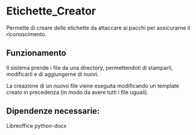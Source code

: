 # Etichette_Creator
Permette di creare delle etichette da attaccare ai pacchi per assicurarne il riconoscimento.

## Funzionamento 
Il sistema prende i file da una directory, permettendoti di stamparli, modificarli e di aggiungerne di nuovi. 

La creazione di un nuovo file viene eseguita modificando un template creato in precedenza (in modo da avere tutti i file uguali).



## Dipendenze necessarie:
Libreoffice python-docx
